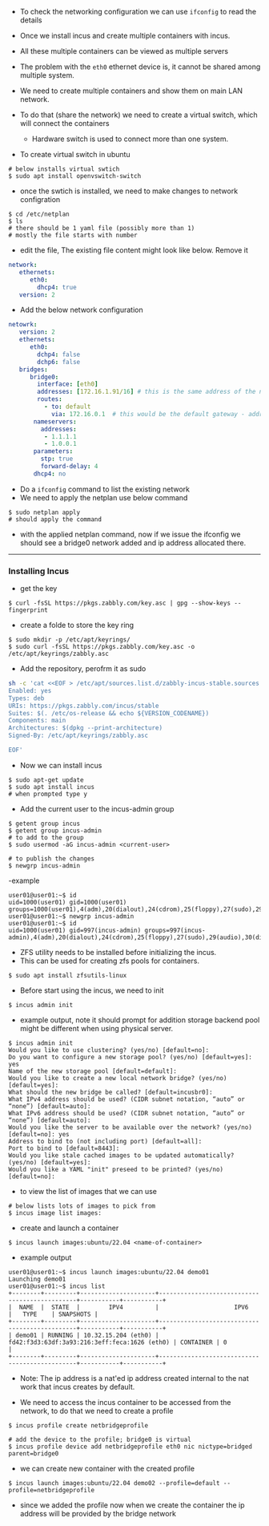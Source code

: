 - To check the networking configuration we can use `ifconfig` to read the details


- Once we install incus and create multiple containers with incus.
- All these multiple containers can be viewed as multiple servers

- The problem with the `eth0` ethernet device is, it cannot be shared among multiple system.
- We need to create multiple containers and show them on main LAN network.
- To do that (share the network) we need to create a virtual switch, which will connect the containers
   - Hardware switch is used to connect more than one system.

- To create virtual switch in ubuntu

```
# below installs virtual swtich
$ sudo apt install openvswitch-switch
```
- once the swtich is installed, we need to make changes to network configration

```
$ cd /etc/netplan
$ ls
# there should be 1 yaml file (possibly more than 1)
# mostly the file starts with number
```
- edit the file, The existing file content might look like below. Remove it

```yaml
network:
   ethernets:
      eth0:
        dhcp4: true
   version: 2
```
- Add the below network configuration

```yaml
netowrk:
   version: 2
   ethernets:
      eth0:
        dchp4: false
        dchp6: false
   bridges:
      bridge0:
        interface: [eth0]
        addresses: [172.16.1.91/16] # this is the same address of the node mostly ssh'ed
        routes:
          - to: default
            via: 172.16.0.1  # this would be the default gateway - address of router 192.168.0.1/24 something like that
       nameservers:
         addresses:
          - 1.1.1.1
          - 1.0.0.1
       parameters:
         stp: true
         forward-delay: 4
       dhcp4: no
```
- Do a `ifconfig` command to list the existing network
- We need to apply the netplan use below command

```
$ sudo netplan apply
# should apply the command 
```
- with the applied netplan command, now if we issue the ifconfig we should see a bridge0 network added and ip address allocated there.

----

### Installing Incus

- get the key
```
$ curl -fsSL https://pkgs.zabbly.com/key.asc | gpg --show-keys --fingerprint
```
- create a folde to store the key ring

```
$ sudo mkdir -p /etc/apt/keyrings/
$ sudo curl -fsSL https://pkgs.zabbly.com/key.asc -o /etc/apt/keyrings/zabbly.asc
```

- Add the repository, perofrm it as sudo
```sh
sh -c 'cat <<EOF > /etc/apt/sources.list.d/zabbly-incus-stable.sources
Enabled: yes
Types: deb
URIs: https://pkgs.zabbly.com/incus/stable
Suites: $(. /etc/os-release && echo ${VERSION_CODENAME})
Components: main
Architectures: $(dpkg --print-architecture)
Signed-By: /etc/apt/keyrings/zabbly.asc

EOF'
```

- Now we can install incus
```
$ sudo apt-get update
$ sudo apt install incus
# when prompted type y
```

- Add the current user to the incus-admin group

```
$ getent group incus
$ getent group incus-admin
# to add to the group
$ sudo usermod -aG incus-admin <current-user>

# to publish the changes
$ newgrp incus-admin
```

-example
```
user01@user01:~$ id
uid=1000(user01) gid=1000(user01) groups=1000(user01),4(adm),20(dialout),24(cdrom),25(floppy),27(sudo),29(audio),30(dip),44(video),46(plugdev),116(netdev),999(lxd)
user01@user01:~$ newgrp incus-admin
user01@user01:~$ id
uid=1000(user01) gid=997(incus-admin) groups=997(incus-admin),4(adm),20(dialout),24(cdrom),25(floppy),27(sudo),29(audio),30(dip),44(video),46(plugdev),116(netdev),999(lxd),1000(user01)
```

- ZFS utility needs to be installed before initializing the incus.
- This can be used for creating zfs pools for containers.

```
$ sudo apt install zfsutils-linux
```
- Before start using the incus, we need to init

```
$ incus admin init
```

- example output, note it should prompt for addition storage backend pool might be different when using physical server.
```
$ incus admin init
Would you like to use clustering? (yes/no) [default=no]:
Do you want to configure a new storage pool? (yes/no) [default=yes]: yes
Name of the new storage pool [default=default]:
Would you like to create a new local network bridge? (yes/no) [default=yes]:
What should the new bridge be called? [default=incusbr0]:
What IPv4 address should be used? (CIDR subnet notation, “auto” or “none”) [default=auto]:
What IPv6 address should be used? (CIDR subnet notation, “auto” or “none”) [default=auto]:
Would you like the server to be available over the network? (yes/no) [default=no]: yes
Address to bind to (not including port) [default=all]:
Port to bind to [default=8443]:
Would you like stale cached images to be updated automatically? (yes/no) [default=yes]:
Would you like a YAML "init" preseed to be printed? (yes/no) [default=no]:

```

- to view the list of images that we can use

```
# below lists lots of images to pick from
$ incus image list images:
```

- create and launch a container

```
$ incus launch images:ubuntu/22.04 <name-of-container> 
```

- example output
```
user01@user01:~$ incus launch images:ubuntu/22.04 demo01
Launching demo01
user01@user01:~$ incus list
+--------+---------+---------------------+-----------------------------------------------+-----------+-----------+
|  NAME  |  STATE  |        IPV4         |                     IPV6                      |   TYPE    | SNAPSHOTS |
+--------+---------+---------------------+-----------------------------------------------+-----------+-----------+
| demo01 | RUNNING | 10.32.15.204 (eth0) | fd42:f3d3:63df:3a93:216:3eff:feca:1626 (eth0) | CONTAINER | 0         |
+--------+---------+---------------------+-----------------------------------------------+-----------+-----------+
```
- Note: The ip address is a nat'ed ip address created internal to the nat work that incus creates by default.

- We need to access the incus container to be accessed from the network, to do that we need to create a profile

```
$ incus profile create netbridgeprofile

# add the device to the profile; bridge0 is virtual
$ incus profile device add netbridgeprofile eth0 nic nictype=bridged parent=bridge0
```

- we can create new container with the created profile

```
$ incus launch images:ubuntu/22.04 demo02 --profile=default --profile=netbridgeprofile
```
- since we added the profile now when we create the container the ip address will be provided by the bridge network
